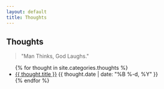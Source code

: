 ```yaml
---
layout: default
title: Thoughts
---
```


## Thoughts

> "Man Thinks, God Laughs."
 <!-- --by _Milan Kundera_ -->

<ul class="posts">
  {% for thought in site.categories.thoughts %}
    <li class="post">
      <a href="{{ thought.url }}">{{ thought.title }}</a>
      <time class="publish-date" datetime="{{ thought.date | date: '%F' }}">
        {{ thought.date | date: "%B %-d, %Y" }}
      </time>
    </li>
  {% endfor %}
</ul>